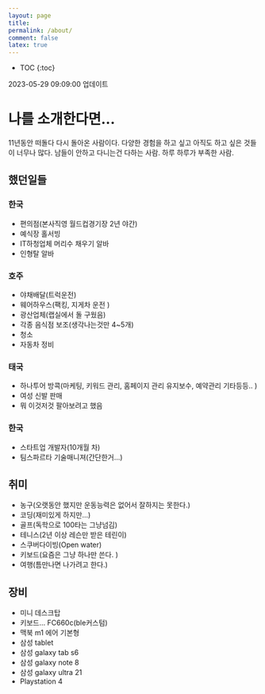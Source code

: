 ```yaml
---
layout: page
title:
permalink: /about/
comment: false
latex: true
---
```

* TOC
{:toc}


2023-05-29 09:09:00 업데이트 


# 나를 소개한다면...
11년동안 떠돌다 다시 돌아온 사람이다.
다양한 경험을 하고 싶고 아직도 하고 싶은 것들이 너무나 많다.
남들이 안하고 다니는건 다하는 사람.
하루 하루가 부족한 사람.

## 했던일들
### 한국
 - 편의점(본사직영 월드컵경기장 2년 야간)
 - 예식장 홀서빙 
 - IT하청업체 머리수 채우기 알바
 - 인형탈 알바
### 호주
 - 야채배달(트럭운전) 
 - 웨어하우스(팩킹, 지게차 운전 )
 - 광산업체(랩실에서 돌 구웠음)
 - 각종 음식점 보조(생각나는것만 4~5개)
 - 청소
 - 자동차 정비
### 태국
 - 하나투어 방콕(마케팅, 키워드 관리, 홈페이지 관리 유지보수, 예약관리 기타등등..  )
 - 여성 신발 판매
 - 뭐 이것저것 팔아보려고 했음

### 한국
 - 스타트업 개발자(10개월 차)
 - 팀스파르타 기술매니져(간단한거...)


## 취미
- 농구(오랫동안 했지만 운동능력은 없어서 잘하지는 못한다.)
- 코딩(재미있게 하지만...)
- 골프(독학으로 100타는 그냥넘김)
- 테니스(2년 이상 레슨만 받은 테린이)
- 스쿠버다이빙(Open water)
- 키보드(요즘은 그냥 하나만 쓴다. )
- 여행(틈만나면 나가려고 한다.)
## 장비
- 미니 데스크탑
- 키보드... FC660c(ble커스텀)
- 맥북 m1 에어 기본형
- 삼성 tablet
- 삼성 galaxy tab s6
- 삼성 galaxy note 8
- 삼성 galaxy ultra 21
- Playstation 4
